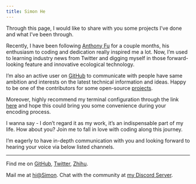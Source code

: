 ```yaml
---
title: Simon He
---
```


<ClientOnly>
  <Plum/>
</ClientOnly>

<vivid-typing  spilt-tag="span" content="Hey, I am Simon He, a fanatical programmers located  in <%><span i-mi:location></span></%>Shanghai, <%><span i-openmoji:flag-china></span></%>China." />

Through this page, I would like to share with you some projects I’ve done and what I’ve been through. 

Recently, I have been following [<span i-mdi:face-man-outline/>Anthony Fu](https://github.com/antfu) for a couple months, his enthusiasm to coding and dedication really inspired me a lot. Now, I’m used to learning industry news from Twitter and digging myself in those forward-looking feature and innovative ecological technology. 

I’m also an active user on [<span i-iconoir:github />GitHub](https://github.com/Simon-He95) to communicate with people have same ambition and interests on the latest technical information and ideas. Happy to be one of the contributors for some open-source [<span i-carbon:lightning/>projects](/projects). 

Moreover, highly recommend my terminal configuration through the link [<span i-carbon:face-satisfied/>here](/posts/ohMyZsh-alias) and hope this could bring you some convenience during your encoding process.  

I wanna say - I don’t regard it as my work, it’s an indispensable part of my life. How about you? Join me to fall in love with coding along this journey. 

I’m eagerly to have in-depth communication with you and looking forward to hearing your voice via below listed channels. 


***
<span i-mi:location hidden></span>
<span i-openmoji:flag-china hidden></span>
<span i-ri:user-search-fill></span>Find me on [<span i-carbon:logo-github/>GitHub](https://github.com/Simon-He95), [<span i-carbon:logo-twitter/>Twitter](https://twitter.com/simon_he1995), [<span i-ri:zhihu-fill/>Zhihu](https://www.zhihu.com/people/zka0cr).

<span i-simple-icons:minutemailer></span>Mail me at [hi@Simon](mailto:674949287@qq.com).
Chat with the community at [<span i-teenyicons:discord-outline/>my Discord Server](https://discord.gg/r4hjJ6WT).
